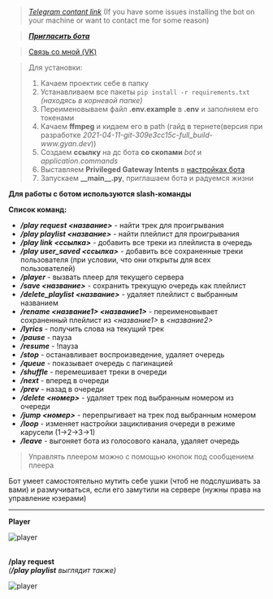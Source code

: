 >[*Telegram contant link*](https://t.me/dogekiller21) (If you have some issues installing the bot on your machine or want to contact me for some reason)

>[***Пригласить бота***](https://discord.com/api/oauth2/authorize?client_id=821326877213327371&permissions=8&scope=bot%20applications.commands)

>[Связь со мной (VK)](https://vk.com/br1nger1337)

>Для установки:
>1. Качаем проектик себе в папку
>2. Устанавливаем все пакеты `pip install -r requirements.txt` _(находясь в корневой папке)_
>3. Переименовываем файл **.env.example** в **.env** и заполняем его токенами
>4. Качаем **ffmpeg** и кидаем его в path (гайд в тернете(версия при разработке *2021-04-11-git-309e3cc15c-full_build-www\.gyan\.dev*))
>5. Создаем **ссылку** на дс бота **со скопами** *bot* и *application.commands*
>6. Выставляем **Privileged Gateway Intents** в [настройках бота](https://discord.com/developers/applications/)
>7. Запускаем **\_\_main\_\_.py**, приглашаем бота и радуемся жизни

**Для работы с ботом используются slash-команды**

**Список команд:**
* _**/play request <название>**_ - найти трек для проигрывания
* _**/play playlist <название>**_ - найти плейлист для проигрывания
* _**/play link <ссылка>**_ - добавить все треки из плейлиста в очередь
* _**/play user_saved <ссылка>**_ - добавить все сохраненные треки пользователя (при условии, что они открыты для всех пользователей)
* _**/player**_ - вызвать плеер для текущего сервера
* _**/save <название>**_ - сохранить трекущую очередь как плейлист
* _**/delete_playlist <название>**_ - удаляет плейлист с выбранным названием
* _**/rename <название1> <название1>**_ - переименовывает сохраненный плейлист из *<название1>* в *<название2>*
* _**/lyrics**_ - получить слова на текущий трек 
* _**/pause**_ - пауза
* _**/resume**_ - !пауза
* _**/stop**_ - останавливает воспроизведение, удаляет очередь
* _**/queue**_ - показывает очередь с пагинацией
* _**/shuffle**_ - перемешивает треки в очереди
* _**/next**_ - вперед в очереди
* _**/prev**_ - назад в очереди
* _**/delete <номер>**_ - удаляет трек под выбранным номером из очереди
* _**/jump <номер>**_ - перепрыгивает на трек под выбранным номером
* _**/loop**_ - изменяет настройки зацикливания очереди в режиме карусели (1->2->3->1)
* _**/leave**_ - выгоняет бота из голосового канала, удаляет очередь


>Управлять плеером можно с помощью кнопок под сообщением плеера

Бот умеет самостоятельно мутить себе ушки (чтоб не подслушивать за вами) и размучиваться, если его замутили на сервере (нужны права на управление юзерами)
___
**Player**

![player](https://i.ibb.co/wQRbX75/Screenshot-2.png)

\
**/play request**
\
_(**/play playlist** выглядит также)_

![player](https://i.ibb.co/DbpM0zL/Screenshot-3.png)

